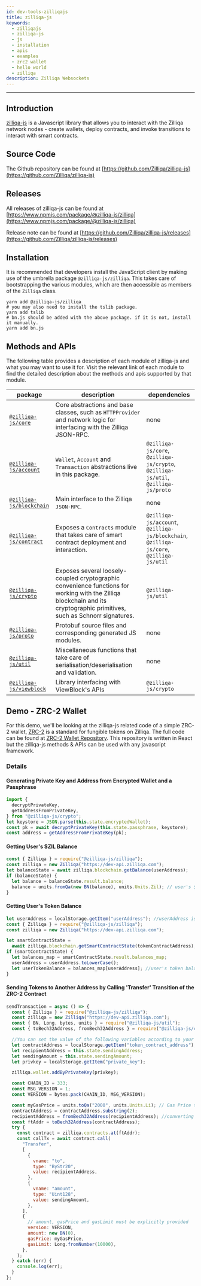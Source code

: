 ```yaml
---
id: dev-tools-zilliqajs
title: zilliqa-js
keywords:
  - zilliqajs
  - zilliqa-js
  - js
  - installation
  - apis
  - examples
  - zrc2 wallet
  - hello world
  - zilliqa
description: Zilliqa Websockets
---
```


---

## Introduction

[zilliqa-js](https://github.com/Zilliqa/zilliqa-js) is a Javascript library that
allows you to interact with the Zilliqa network nodes - create wallets, deploy
contracts, and invoke transitions to interact with smart contracts.

## Source Code

The Github repository can be found at
[https://github.com/Zilliqa/zilliqa-js](https://github.com/Zilliqa/zilliqa-js)

## Releases

All releases of zilliqa-js can be found at
[https://www.npmjs.com/package/@zilliqa-js/zilliqa](https://www.npmjs.com/package/@zilliqa-js/zilliqa)

Release note can be found at
[https://github.com/Zilliqa/zilliqa-js/releases](https://github.com/Zilliqa/zilliqa-js/releases)

## Installation

It is recommended that developers install the JavaScript client by making use of
the umbrella package `@zilliqa-js/zilliqa`. This takes care of bootstrapping the
various modules, which are then accessible as members of the `Zilliqa` class.

```shell
yarn add @zilliqa-js/zilliqa
# you may also need to install the tslib package.
yarn add tslib
# bn.js should be added with the above package. if it is not, install it manually.
yarn add bn.js
```

## Methods and APIs

The following table provides a description of each module of zilliqa-js and what
you may want to use it for. Visit the relevant link of each module to find the
detailed description about the methods and apis supported by that module.

| package                                                                                                         | description                                                                                                                                                               | dependencies                                                                            |
| --------------------------------------------------------------------------------------------------------------- | ------------------------------------------------------------------------------------------------------------------------------------------------------------------------- | --------------------------------------------------------------------------------------- |
| [`@zilliqa-js/core`](https://github.com/Zilliqa/zilliqa-js/tree/dev-dapps/packages/zilliqa-js-core)             | Core abstractions and base classes, such as `HTTPProvider` and network logic for interfacing with the Zilliqa JSON-RPC.                                                   | none                                                                                    |
| [`@zilliqa-js/account`](https://github.com/Zilliqa/zilliqa-js/tree/dev-dapps/packages/zilliqa-js-account)       | `Wallet`, `Account` and `Transaction` abstractions live in this package.                                                                                                  | `@zilliqa-js/core`, `@zilliqa-js/crypto`, `@zilliqa-js/util`, `@zilliqa-js/proto`       |
| [`@zilliqa-js/blockchain`](https://github.com/Zilliqa/zilliqa-js/tree/dev-dapps/packages/zilliqa-js-blockchain) | Main interface to the Zilliqa `JSON-RPC`.                                                                                                                                 | none                                                                                    |
| [`@zilliqa-js/contract`](https://github.com/Zilliqa/zilliqa-js/tree/dev-dapps/packages/zilliqa-js-contract)     | Exposes a `Contracts` module that takes care of smart contract deployment and interaction.                                                                                | `@zilliqa-js/account`, `@zilliqa-js/blockchain`, `@zilliqa-js/core`, `@zilliqa-js/util` |
| [`@zilliqa-js/crypto`](https://github.com/Zilliqa/zilliqa-js/tree/dev-dapps/packages/zilliqa-js-crypto)         | Exposes several loosely-coupled cryptographic convenience functions for working with the Zilliqa blockchain and its cryptographic primitives, such as Schnorr signatures. | `@zilliqa-js/util`                                                                      |
| [`@zilliqa-js/proto`](https://github.com/Zilliqa/zilliqa-js/tree/dev-dapps/packages/zilliqa-js-proto)           | Protobuf source files and corresponding generated JS modules.                                                                                                             | none                                                                                    |
| [`@zilliqa-js/util`](https://github.com/Zilliqa/zilliqa-js/tree/dev-dapps/packages/zilliqa-js-util)             | Miscellaneous functions that take care of serialisation/deserialisation and validation.                                                                                   | none                                                                                    |
| [`@zilliqa-js/viewblock`](https://github.com/Ashlar/zilliqa-js-viewblock)                                       | Library interfacing with ViewBlock's APIs                                                                                                                                 | `@zilliqa-js/crypto`                                                                    |

## Demo - ZRC-2 Wallet

For this demo, we'll be looking at the zilliqa-js related code of a simple ZRC-2
wallet, [ZRC-2](https://github.com/Zilliqa/ZRC/blob/master/zrcs/zrc-2.md) is a
standard for fungible tokens on Zilliqa. The full code can be found at
[ZRC-2 Wallet Repository](https://github.com/arnavvohra/dev-portal-examples/tree/master/zrc-2-wallet).
This repository is written in React but the zilliqa-js methods & APIs can be
used with any javascript framework.

### Details

#### Generating Private Key and Address from Encrypted Wallet and a Passphrase

```javascript
import {
  decryptPrivateKey,
  getAddressFromPrivateKey,
} from "@zilliqa-js/crypto";
let keystore = JSON.parse(this.state.encryptedWallet);
const pk = await decryptPrivateKey(this.state.passphrase, keystore);
const address = getAddressFromPrivateKey(pk);
```

#### Getting User's $ZIL Balance

```javascript
const { Zilliqa } = require("@zilliqa-js/zilliqa");
const zilliqa = new Zilliqa("https://dev-api.zilliqa.com");
let balanceState = await zilliqa.blockchain.getBalance(userAddress);
if (balanceState) {
  let balance = balanceState.result.balance;
  balance = units.fromQa(new BN(balance), units.Units.Zil); // user's $zil balance
}
```

#### Getting User's Token Balance

```javascript
let userAddress = localStorage.getItem("userAddress"); //userAddress is retrieved from localStorage in this example
const { Zilliqa } = require("@zilliqa-js/zilliqa");
const zilliqa = new Zilliqa("https://dev-api.zilliqa.com");

let smartContractState =
  await zilliqa.blockchain.getSmartContractState(tokenContractAddress);
if (smartContractState) {
  let balances_map = smartContractState.result.balances_map;
  userAddress = userAddress.toLowerCase();
  let userTokenBalance = balances_map[userAddress]; //user's token balance
}
```

#### Sending Tokens to Another Address by Calling 'Transfer' Transition of the ZRC-2 Contract

```javascript
sendTransaction = async () => {
  const { Zilliqa } = require("@zilliqa-js/zilliqa");
  const zilliqa = new Zilliqa("https://dev-api.zilliqa.com");
  const { BN, Long, bytes, units } = require("@zilliqa-js/util");
  const { toBech32Address, fromBech32Address } = require("@zilliqa-js/crypto");

  //You can set the value of the following variables according to your liking
  let contractAddress = localStorage.getItem("token_contract_address");
  let recipientAddress = this.state.sendingAddress;
  let sendingAmount = this.state.sendingAmount;
  let privkey = localStorage.getItem("private_key");

  zilliqa.wallet.addByPrivateKey(privkey);

  const CHAIN_ID = 333;
  const MSG_VERSION = 1;
  const VERSION = bytes.pack(CHAIN_ID, MSG_VERSION);

  const myGasPrice = units.toQa("2000", units.Units.Li); // Gas Price that will be used by all transactions
  contractAddress = contractAddress.substring(2);
  recipientAddress = fromBech32Address(recipientAddress); //converting to ByStr20 format
  const ftAddr = toBech32Address(contractAddress);
  try {
    const contract = zilliqa.contracts.at(ftAddr);
    const callTx = await contract.call(
      "Transfer",
      [
        {
          vname: "to",
          type: "ByStr20",
          value: recipientAddress,
        },
        {
          vname: "amount",
          type: "Uint128",
          value: sendingAmount,
        },
      ],
      {
        // amount, gasPrice and gasLimit must be explicitly provided
        version: VERSION,
        amount: new BN(0),
        gasPrice: myGasPrice,
        gasLimit: Long.fromNumber(10000),
      },
    );
  } catch (err) {
    console.log(err);
  }
};
```
